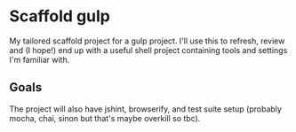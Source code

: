 # Scaffold gulp
My tailored scaffold project for a gulp project. I'll use this to refresh, review and (I hope!) end up with a useful shell project containing tools and settings I'm familiar with.

## Goals
The project will also have jshint, browserify, and test suite setup (probably mocha, chai, sinon but that's maybe overkill so tbc).